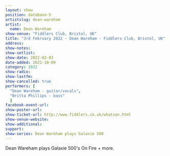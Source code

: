 ```yaml
---
layout: show
position: database-5
artistslug: dean-wareham
artist:
  name: Dean Wareham
show-venue: "Fiddlers Club, Bristol, UK"
title: "3rd February 2022 - Dean Wareham - Fiddlers Club, Bristol, UK"
address: 
show-notes: 
show-setlist:
show-date: 2022-02-03
date-added: 2021-10-09
category: 2022
show-radio:
show-lastfm:
show-cancelled: true
performers: [
  "Dean Wareham - guitar/vocals",
  "Britta Phillips - bass"
  ]
facebook-event-url:
show-poster-url: 
show-ticket-url: http://www.fiddlers.co.uk/whatson.html
show-venue-website:
show-additional:
support:
show-series: Dean Wareham plays Galaxie 500
---
```

Dean Wareham plays Galaxie 500's On Fire + more. 

